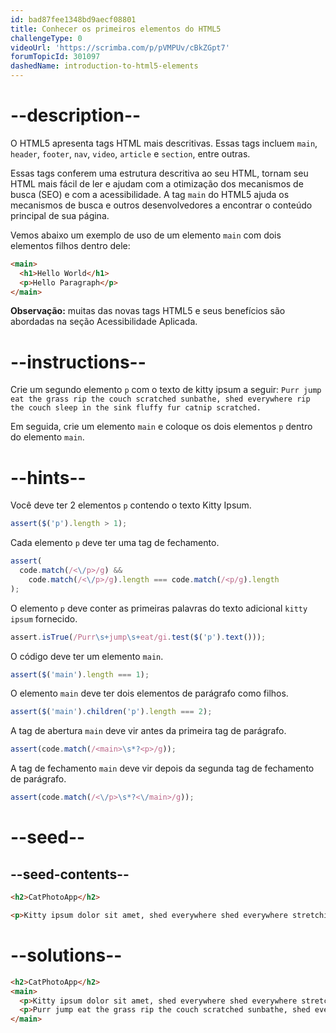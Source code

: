 ```yaml
---
id: bad87fee1348bd9aecf08801
title: Conhecer os primeiros elementos do HTML5
challengeType: 0
videoUrl: 'https://scrimba.com/p/pVMPUv/cBkZGpt7'
forumTopicId: 301097
dashedName: introduction-to-html5-elements
---
```


# --description--

O HTML5 apresenta tags HTML mais descritivas. Essas tags incluem `main`, `header`, `footer`, `nav`, `video`, `article` e `section`, entre outras.

Essas tags conferem uma estrutura descritiva ao seu HTML, tornam seu HTML mais fácil de ler e ajudam com a otimização dos mecanismos de busca (SEO) e com a acessibilidade. A tag `main` do HTML5 ajuda os mecanismos de busca e outros desenvolvedores a encontrar o conteúdo principal de sua página.

Vemos abaixo um exemplo de uso de um elemento `main` com dois elementos filhos dentro dele:

```html
<main> 
  <h1>Hello World</h1>
  <p>Hello Paragraph</p>
</main>
```

**Observação:** muitas das novas tags HTML5 e seus benefícios são abordadas na seção Acessibilidade Aplicada.

# --instructions--

Crie um segundo elemento `p` com o texto de kitty ipsum a seguir: `Purr jump eat the grass rip the couch scratched sunbathe, shed everywhere rip the couch sleep in the sink fluffy fur catnip scratched.`

Em seguida, crie um elemento `main` e coloque os dois elementos `p` dentro do elemento `main`.

# --hints--

Você deve ter 2 elementos `p` contendo o texto Kitty Ipsum.

```js
assert($('p').length > 1);
```

Cada elemento `p` deve ter uma tag de fechamento.

```js
assert(
  code.match(/<\/p>/g) &&
    code.match(/<\/p>/g).length === code.match(/<p/g).length
);
```

O elemento `p` deve conter as primeiras palavras do texto adicional `kitty ipsum` fornecido.

```js
assert.isTrue(/Purr\s+jump\s+eat/gi.test($('p').text()));
```

O código deve ter um elemento `main`.

```js
assert($('main').length === 1);
```

O elemento `main` deve ter dois elementos de parágrafo como filhos.

```js
assert($('main').children('p').length === 2);
```

A tag de abertura `main` deve vir antes da primeira tag de parágrafo.

```js
assert(code.match(/<main>\s*?<p>/g));
```

A tag de fechamento `main` deve vir depois da segunda tag de fechamento de parágrafo.

```js
assert(code.match(/<\/p>\s*?<\/main>/g));
```

# --seed--

## --seed-contents--

```html
<h2>CatPhotoApp</h2>

<p>Kitty ipsum dolor sit amet, shed everywhere shed everywhere stretching attack your ankles chase the red dot, hairball run catnip eat the grass sniff.</p>
```

# --solutions--

```html
<h2>CatPhotoApp</h2>
<main>
  <p>Kitty ipsum dolor sit amet, shed everywhere shed everywhere stretching attack your ankles chase the red dot, hairball run catnip eat the grass sniff.</p>
  <p>Purr jump eat the grass rip the couch scratched sunbathe, shed everywhere rip the couch sleep in the sink fluffy fur catnip scratched.</p>
</main>
```
